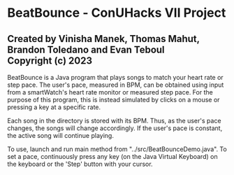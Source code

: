 # BeatBounce - ConUHacks VII Project
## Created by Vinisha Manek, Thomas Mahut, Brandon Toledano and Evan Teboul <br/> Copyright (c) 2023

BeatBounce is a Java program that plays songs to match your heart rate or step pace. The user's pace, measured in BPM, can be obtained using input from a smartWatch's heart rate monitor or measured step pace. For the purpose of this program, this is instead simulated by clicks on a mouse or pressing a key at a specific rate. 

Each song in the directory is stored with its BPM. Thus, as the user's pace changes, the songs will change accordingly. If the user's pace is constant, the active song will continue playing.

To use, launch and run main method from "../src/BeatBounceDemo.java". To set a pace, continuously press any key (on the Java Virtual Keyboard) on the keyboard or the 'Step' button with your cursor. 
